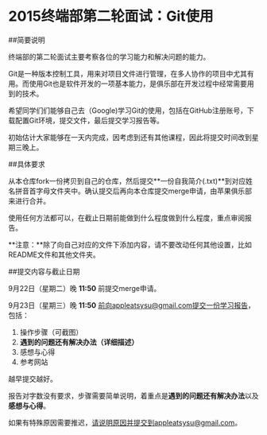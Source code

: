 # 2015终端部第二轮面试：Git使用

##简要说明
  
终端部的第二轮面试主要考察各位的学习能力和解决问题的能力。
  
Git是一种版本控制工具，用来对项目文件进行管理，在多人协作的项目中尤其有用。而使用Git也是软件开发的一项基本能力，是俱乐部在开发过程中经常需要用到的技术。
  
希望同学们们能够自己去（Google)学习Git的使用，包括在GitHub注册账号，下载配置Git环境，提交文件，最后提交学习报告等。

初始估计大家能够在一天内完成，因考虑到还有其他课程，因此将提交时间改到星期三晚上。
  
##具体要求

从本仓库fork一份拷贝到自己的仓库，然后提交**一份自我简介(.txt)**到对应姓名拼音首字母文件夹中。确认提交后再向本仓库提交merge申请，由苹果俱乐部来进行合并。

使用任何方法都可以，在截止日期前能做到什么程度做到什么程度，重点审阅报告。

**注意：**除了向自己对应的文件下添加内容，请不要改动任何其他设置，比如README文件和其他文件夹。

##提交内容与截止日期

9月22日（星期二）晚 **11:50** 前提交merge申请。

9月23日（星期三）晚 **11:50** 前向appleatsysu@gmail.com提交一份学习报告，包括：

1. 操作步骤（可截图）
2. **遇到的问题还有解决办法（详细描述）**
3. 感想与心得
4. 参考网站

越早提交越好。

报告对字数没有要求，步骤需要简单说明，着重点是**遇到的问题还有解决办法**以及**感想与心得**。

如果有特殊原因需要推迟，请说明原因并提交到appleatsysu@gmail.com。


